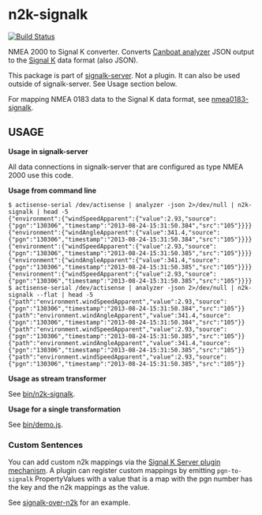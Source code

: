 

n2k-signalk
================
[![Build Status](https://travis-ci.org/SignalK/n2k-signalk.svg?branch=master)](https://travis-ci.org/SignalK/n2k-signalk)


NMEA 2000 to Signal K converter. Converts [Canboat analyzer](https://github.com/canboat/canboat/wiki/analyzer) JSON output to the [Signal K](http://signalk.github.io/) data format (also JSON).

This package is part of [signalk-server](https://github.com/SignalK/signalk-server). Not a plugin. It can also be used outside of signalk-server. See Usage section below.

For mapping NMEA 0183 data to the Signal K data format, see [nmea0183-signalk](https://github.com/SignalK/nmea0183-signalk).


USAGE
-------------

**Usage in signalk-server**

All data connections in signalk-server that are configured as type NMEA 2000 use this code.

**Usage from command line**


```
$ actisense-serial /dev/actisense | analyzer -json 2>/dev/null | n2k-signalk | head -5
{"environment":{"windSpeedApparent":{"value":2.93,"source":{"pgn":"130306","timestamp":"2013-08-24-15:31:50.384","src":"105"}}}}
{"environment":{"windAngleApparent":{"value":341.4,"source":{"pgn":"130306","timestamp":"2013-08-24-15:31:50.384","src":"105"}}}}
{"environment":{"windSpeedApparent":{"value":2.93,"source":{"pgn":"130306","timestamp":"2013-08-24-15:31:50.385","src":"105"}}}}
{"environment":{"windAngleApparent":{"value":341.4,"source":{"pgn":"130306","timestamp":"2013-08-24-15:31:50.385","src":"105"}}}}
{"environment":{"windSpeedApparent":{"value":2.93,"source":{"pgn":"130306","timestamp":"2013-08-24-15:31:50.385","src":"105"}}}}
$ actisense-serial /dev/actisense | analyzer -json 2>/dev/null | n2k-signalk --flat | head -5
{"path":"environment.windSpeedApparent","value":2.93,"source":{"pgn":"130306","timestamp":"2013-08-24-15:31:50.384","src":"105"}}
{"path":"environment.windAngleApparent","value":341.4,"source":{"pgn":"130306","timestamp":"2013-08-24-15:31:50.384","src":"105"}}
{"path":"environment.windSpeedApparent","value":2.93,"source":{"pgn":"130306","timestamp":"2013-08-24-15:31:50.385","src":"105"}}
{"path":"environment.windAngleApparent","value":341.4,"source":{"pgn":"130306","timestamp":"2013-08-24-15:31:50.385","src":"105"}}
{"path":"environment.windSpeedApparent","value":2.93,"source":{"pgn":"130306","timestamp":"2013-08-24-15:31:50.385","src":"105"}}
```



**Usage as stream transformer**

See [bin/n2k-signalk](https://github.com/SignalK/n2k-signalk/blob/master/bin/n2k-signalk).

**Usage for a single transformation**

See [bin/demo.js](https://github.com/SignalK/n2k-signalk/blob/master/bin/demo.js).


### Custom Sentences

You can add custom n2k mappings via the [Signal K Server plugin mechanism](https://github.com/SignalK/signalk-server/blob/master/SERVERPLUGINS.md). A plugin can register custom mappings by emitting `pgn-to-signalk` PropertyValues with a value that is a map with the pgn number has the key and the n2k mappings as the value.

See [signalk-over-n2k](https://github.com/SignalK/signalk-over-n2k) for an example.
